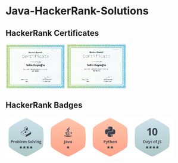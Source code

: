 # Java-HackerRank-Solutions

## HackerRank Certificates
  [<img src="https://github.com/selin-topcu/selin-topcu/blob/main/src/img/hackerrank-java-certificate.png" width="160">](https://www.hackerrank.com/certificates/249ebc6ec8df)
  [<img src="https://github.com/selin-topcu/selin-topcu/blob/main/src/img/hackerrank-sql-certificate.png" width="160">](https://www.hackerrank.com/certificates/7b7e4e33b825)

## HackerRank Badges
  [<img src="https://github.com/selin-topcu/selin-topcu/blob/main/src/img/hackerrank-badge.png" width="450">](https://www.hackerrank.com/profile/selintopcu)
